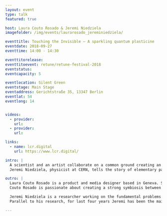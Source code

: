 ```yaml
---
layout: event
type: talk
featured: true

host: Laura Couto Rosado & Jeremi Niedziela
imagefolder: /img/events/laurarosado_jereminiedziela/

eventtitle: Touching the Invisible – A sparkling quantum plasticine
eventdate: 2018-09-27
eventtime: 14:00 - 14:30

eventtitorelease:
eventtitoevent: retune/retune-festival-2018
eventstatus: 
eventcapacity: 5

eventlocation: Silent Green
eventstage: Main Stage
eventaddress: Gerichtstraße 35, 13347 Berlin
eventlat: 54
eventlong: 14


videos:
  - provider:
    url:
  - provider:
    url:

links:
  - name: lcr.digital
    url: https://www.lcr.digital/

intro: |
  A scientist and an artist collaborate on a common ground creating an audio-visual experience. In the performance lecture »Touching the Invisible – A sparkling quantum plasticine« the duo will make you feel and understand fascinating quantum phenomena that are beyond your imagination.
  Jeremi Niedziela, physicist at CERN, tells the story of elementary particles and high energy physics, while the media designer Laura Couto Rosado is following him and expressing the intangible quantum world with unique visuals. 

outro: |
  Laura Couto Rosado is a product and media designer based in Geneva. She has strong skills in design research and R&D design products while also being a teaching assistant in the Master Media Design department at the HEAD-Geneva.
  Couto Rosado is passionate about creating a strong symbiosis between design, science, and technology. Inspired by fundamental and applied physics, she designs hybrid devices that reveal beauty and poetry where one does not expect it. She won the Collide Pro Helvetia Residency Award in the program Art at CERN in 2017 and currently collaborates with the physicist Jeremi Niedziela on various design projects.

  Jeremi Niedziela is a researcher working on the fundamental problems of the model physics. For last 6 years he has been working in ALICE and then CMS collaborations, two of the four big experiments on the Large Hadron Collider. His PhD was focused on the interactions between ordinary matter and antimatter, a phenomenon the has not been well understood so far. Then he started to work on searches for supersymmetric particles and axions, both being the dark matter candidates, as well as an extremely rare process of light-by-light scattering. He's also involved in the detector development in preparation for the CMS upgrade.
  Parallel to his research, for last four years Jeremi has been the main responsible for maintenance and development of the collisions visualization system of ALICE. The detector registers trajectories and other parameters of the particles produced in the collision, which are normally invisible to the human eye. Dedicated computer systems are created to reveal those particles and let scientists look at them, which is useful to better understand phenomena in question, but also to monitor data acquisition online. The work in this field requires skills from the interface of physics and computer science, but also a bit of the aesthetic sense, which actually linked Jeremi with several artists and finally lead him to the Retune Festival.

---
```

